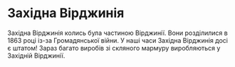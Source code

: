 # Західна Вірджинія

Західна Вірджинія колись була частиною Вірджинії. Вони розділилися в 1863 році
із-за Громадянської війни. У наші часи Західна Вірджинія досі є штатом! Зараз
багато виробів зі скляного мармуру виробляються у Західній Вірджинії.

